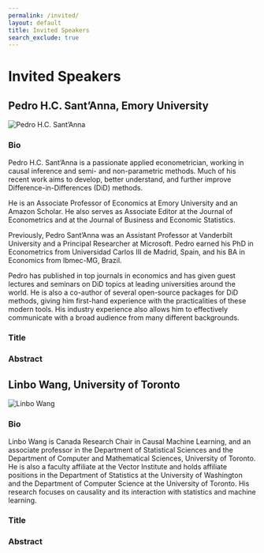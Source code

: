 ```yaml
---
permalink: /invited/
layout: default
title: Invited Speakers
search_exclude: true
---
```


# **Invited Speakers**

## Pedro H.C. Sant’Anna, Emory University

![]({{site.baseurl}}/images/pedro.jpeg "Pedro H.C. Sant’Anna")

### Bio
Pedro H.C. Sant’Anna is a passionate applied econometrician, working in causal inference and semi- and non-parametric methods. Much of his recent work aims to develop, better understand, and further improve Difference-in-Differences (DiD) methods.

He is an Associate Professor of Economics at Emory University and an Amazon Scholar. He also serves as Associate Editor at the Journal of Econometrics and at the Journal of Business and Economic Statistics.

Previously, Pedro Sant’Anna was an Assistant Professor at Vanderbilt University and a Principal Researcher at Microsoft. Pedro earned his PhD in Econometrics from Universidad Carlos III de Madrid, Spain, and his BA in Economics from Ibmec-MG, Brazil.

Pedro has published in top journals in economics and has given guest lectures and seminars on DiD topics at leading universities around the world. He is also a co-author of several open-source packages for DiD methods, giving him first-hand experience with the practicalities of these modern tools. His industry experience also allows him to effectively communicate with a broad audience from many different backgrounds.

### Title

### Abstract

## Linbo Wang, University of Toronto

![]({{site.baseurl}}/images/linbo-wang.png "Linbo Wang")

### Bio
Linbo Wang is Canada Research Chair in Causal Machine Learning, and an associate professor in the Department of Statistical Sciences and the Department of Computer and Mathematical Sciences, University of Toronto. He is also a faculty affiliate at the Vector Institute and holds affiliate positions in the Department of Statistics at the University of Washington and the Department of Computer Science at the University of Toronto. His research focuses on causality and its interaction with statistics and machine learning.

### Title

### Abstract